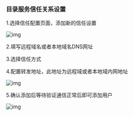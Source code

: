 ### 目录服务信任关系设置

1.选择信任配置页面，添加新的信任设置

![img](https://github.com/jdcloudcom/cn/blob/joytaobao-ad-20181216/image/DirectoryService/Directory-Service-Trust-Settings-1.png)

2.填写远程域名或者本地域名DNS网址

3.选择信任方式

4.配置转发地址，此地址为远程域或者本地域内网地址

![img](https://github.com/jdcloudcom/cn/blob/joytaobao-ad-20181216/image/DirectoryService/Directory-Service-Trust-Settings-2.png)

5.确认添加后等待验证通信正常后即可添加用户

![img](https://github.com/jdcloudcom/cn/blob/joytaobao-ad-20181216/image/DirectoryService/Directory-Service-Trust-Settings-3.png)